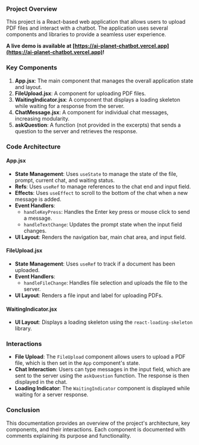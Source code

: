 ### Project Overview

This project is a React-based web application that allows users to upload PDF files and interact with a chatbot. The
application uses several components and libraries to provide a seamless user experience.

**A live demo is available at [https://ai-planet-chatbot.vercel.app](https://ai-planet-chatbot.vercel.app)!**

### Key Components

1. **App.jsx**: The main component that manages the overall application state and layout.
2. **FileUpload.jsx**: A component for uploading PDF files.
3. **WaitingIndicator.jsx**: A component that displays a loading skeleton while waiting for a response from the server.
4. **ChatMessage.jsx**: A component for individual chat messages, increasing modularity.
5. **askQuestion**: A function (not provided in the excerpts) that sends a question to the server and retrieves the
   response.

### Code Architecture

#### App.jsx

- **State Management**: Uses `useState` to manage the state of the file, prompt, current chat, and waiting status.
- **Refs**: Uses `useRef` to manage references to the chat end and input field.
- **Effects**: Uses `useEffect` to scroll to the bottom of the chat when a new message is added.
- **Event Handlers**:
    - `handleKeyPress`: Handles the Enter key press or mouse click to send a message.
    - `handleTextChange`: Updates the prompt state when the input field changes.
- **UI Layout**: Renders the navigation bar, main chat area, and input field.

#### FileUpload.jsx

- **State Management**: Uses `useRef` to track if a document has been uploaded.
- **Event Handlers**:
    - `handleFileChange`: Handles file selection and uploads the file to the server.
- **UI Layout**: Renders a file input and label for uploading PDFs.

#### WaitingIndicator.jsx

- **UI Layout**: Displays a loading skeleton using the `react-loading-skeleton` library.

### Interactions

- **File Upload**: The `FileUpload` component allows users to upload a PDF file, which is then set in the `App`
  component's state.
- **Chat Interaction**: Users can type messages in the input field, which are sent to the server using the `askQuestion`
  function. The response is then displayed in the chat.
- **Loading Indicator**: The `WaitingIndicator` component is displayed while waiting for a server response.

### Conclusion

This documentation provides an overview of the project's architecture, key components, and their interactions. Each
component is documented with comments explaining its purpose and functionality.